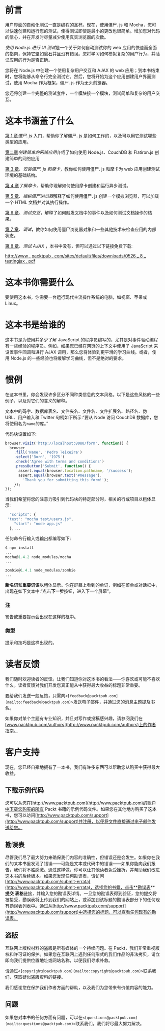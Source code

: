 # 前言

用户界面的自动化测试一直是编程的圣杯。现在，使用僵尸. js 和 Mocha，您可以快速创建和运行您的测试，使得测试即使是最小的更改也很简单。增加您对代码的信心，并在开发时尽量减少使用真实浏览器的次数。

*使用 Node.js 进行 UI 测试*是一个关于如何自动测试你的 web 应用的快速而全面的指南，保持它坚如磐石并且没有错误。您将学习如何模拟复杂的用户行为，并验证应用的行为是否正确。

您将在 Node.js 中创建一个使用复杂用户交互和 AJAX 的 web 应用；到本书结束时，您将能够从命令行完全测试它。然后，您将开始为这个应用创建用户界面测试，使用 Mocha 作为框架，僵尸. js 作为无头浏览器。

您还将创建一个完整的测试套件，一个模块接一个模块，测试简单和复杂的用户交互。

# 这本书涵盖了什么

[第 1 章](1.html "Chapter 1. Getting Started with Zombie.js")*僵尸. js* 入门，帮助你了解僵尸. js 是如何工作的，以及可以用它测试哪些类型的应用。

[第二章](2.html "Chapter 2. Creating a Simple Web App")*创建简单的网络应用*介绍了如何使用 Node.js、CouchDB 和 Flatiron.js 创建简单的网络应用

[第 3 章](3.html "Chapter 3. Installing Zombie.js and Mocha")、*安装僵尸. js 和摩卡*，教你如何使用僵尸. js 和摩卡为 web 应用创建测试环境的基础结构。

[第 4 章](4.html "Chapter 4. Understanding Mocha")*了解摩卡*，帮助你理解如何使用摩卡创建和运行异步测试。

[第 5 章](5.html "Chapter 5. Manipulating the Zombie Browser")、*操纵僵尸浏览器*解释了如何使用僵尸. js 创建一个模拟浏览器，可以加载一个 HTML 文档并对其执行操作。

[第 6 章](6.html "Chapter 6. Testing Interactions")、*测试交互*，解释了如何触发文档中的事件以及如何测试文档操作的结果。

[第 7 章](7.html "Chapter 7. Debugging")、*调试*，教你如何使用僵尸浏览器对象和一些其他技术来检查应用的内部状态。

[第 8 章](8.html "Chapter 8. Testing AJAX")、*测试 AJAX* ，本书中没有，但可以通过以下链接免费下载:

[http://www . packtpub . com/sites/default/files/downloads/0526 _ 8 _ testingjax . pdf](http://www.packtpub.com/sites/default/files/downloads/0526_8_testingajax.pdf)

# 这本书你需要什么

要使用这本书，你需要一台运行现代主流操作系统的电脑，如视窗、苹果或 Linux。

# 这本书是给谁的

这本书是为使用并多少了解 JavaScript 的程序员编写的，尤其是对事件驱动编程有一些经验的程序员。例如，如果您已经在网页的上下文中使用了 JavaScript 来设置事件回调和进行 AJAX 调用，那么您将体验到更平滑的学习曲线。或者，使用 Node.js 的一些经验也将缓解学习曲线，但不是绝对的要求。

# 惯例

在这本书里，你会发现许多区分不同种类信息的文本风格。以下是这些风格的一些例子，以及对它们的含义的解释。

文本中的码字、数据库表名、文件夹名、文件名、文件扩展名、路径名、伪 URL、用户输入和 Twitter 句柄如下所示:“要从 Node 访问 CouchDB 数据库，您将使用名为`nano`的库。”

代码块设置如下:

```js
browser.visit('http://localhost:8080/form', function() {
  browser
    .fill('Name', 'Pedro Teixeira')
    .select('Born', '1975')
    .check('Agree with terms and conditions')
    .pressButton('Submit', function() {
      assert.equal(browser.location.pathname, '/success');
      assert.equal(browser.text('#message'),
        'Thank you for submitting this form!');
    });
});
```

当我们希望将您的注意力吸引到代码块的特定部分时，相关的行或项目以粗体显示:

```js
  "scripts": {
 "test": "mocha test/users.js",
    "start": "node app.js"
  },...
```

任何命令行输入或输出都编写如下:

```js
$ npm install
...
mocha@1.4.2 node_modules/mocha
...

zombie@1.4.1 node_modules/zombie
...
```

**新名词**和**重要词语**以粗体显示。你在屏幕上看到的单词，例如在菜单或对话框中，出现在如下文本中:“点击**下一步**按钮，进入下一个屏幕”。

### 注

警告或重要提示会出现在这样的框中。

### 类型

提示和技巧是这样出现的。

# 读者反馈

我们随时欢迎读者的反馈。让我们知道你对这本书的看法——你喜欢或可能不喜欢什么。读者反馈对我们开发您真正能从中获得最大收益的标题非常重要。

要给我们发送一般反馈，只需向`<[feedback@packtpub.com](mailto:feedback@packtpub.com)>`发送电子邮件，并通过您的消息主题提及书名。

如果你对某个主题有专业知识，并且对写作或投稿感兴趣，请参阅我们在[www.packtpub.com/authors](http://www.packtpub.com/authors)上的作者指南。

# 客户支持

现在，您已经自豪地拥有了一本书，我们有许多东西可以帮助您从购买中获得最大收益。

## 下载示例代码

您可以从您在[http://www.packtpub.com](http://www.packtpub.com)的账户中下载您购买的所有 Packt 书籍的示例代码文件。如果您在其他地方购买了这本书，您可以访问[http://www.packtpub.com/support](http://www.packtpub.com/support)并注册，以便将文件直接通过电子邮件发送给您。

## 勘误表

尽管我们尽了最大努力来确保我们内容的准确性，但错误还是会发生。如果你在我们的某本书里发现了错误——可能是文本或代码中的错误——如果你能向我们报告，我们将不胜感激。通过这样做，你可以让其他读者免受挫折，并帮助我们改进这本书的后续版本。如果您发现任何勘误表，请访问[http://www.packtpub.com/submit-errata](http://www.packtpub.com/submit-errata)，选择您的书籍，点击**勘误表** **提交** **表格**链接，并输入您的勘误表详情。一旦您的勘误表得到验证，您的提交将被接受，勘误表将上传到我们的网站上，或添加到该标题的勘误表部分下的任何现有勘误表列表中。通过从[http://www.packtpub.com/support](http://www.packtpub.com/support)中选择您的标题，可以查看任何现有的勘误表。

## 盗版

互联网上版权材料的盗版是所有媒体的一个持续问题。在 Packt，我们非常重视版权和许可证的保护。如果您在互联网上遇到任何形式的我们作品的非法拷贝，请立即向我们提供位置地址或网站名称，以便我们寻求补救。

请通过`<[copyright@packtpub.com](mailto:copyright@packtpub.com)>`联系我们，获取疑似盗版资料的链接。

我们感谢您在保护我们作者方面的帮助，以及我们为您带来有价值内容的能力。

## 问题

如果您对本书的任何方面有问题，可以在`<[questions@packtpub.com](mailto:questions@packtpub.com)>`联系我们，我们将尽最大努力解决。